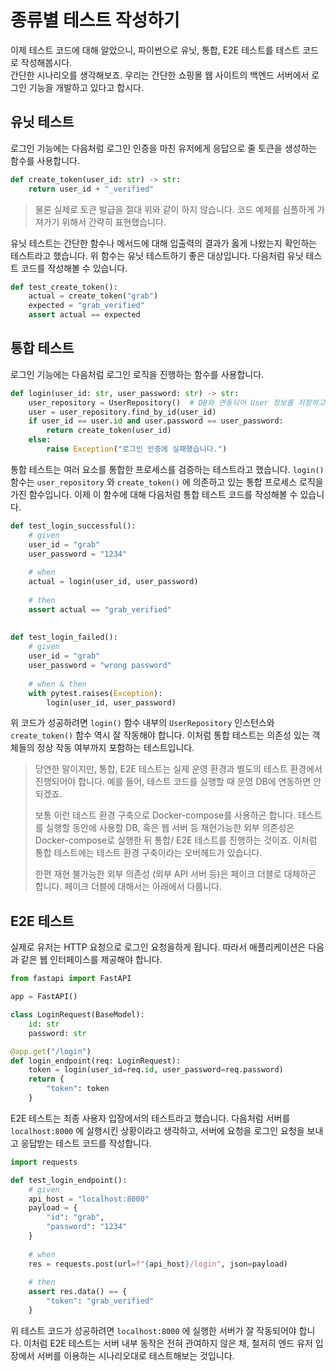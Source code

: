 # 종류별 테스트 작성하기

이제 테스트 코드에 대해 알았으니, 파이썬으로 유닛, 통합, E2E 테스트를 테스트 코드로 작성해봅시다.  
간단한 시나리오를 생각해보죠. 우리는 간단한 쇼핑몰 웹 사이트의 백엔드 서버에서 로그인 기능을 개발하고 있다고 합시다. 

## 유닛 테스트

로그인 기능에는 다음처럼 로그인 인증을 마친 유저에게 응답으로 줄 토큰을 생성하는 함수를 사용합니다.

```python
def create_token(user_id: str) -> str:
    return user_id + "_verified"
```

> 물론 실제로 토큰 발급을 절대 위와 같이 하지 않습니다. 코드 예제를 심플하게 가져가기 위해서 간략히 표현했습니다.

유닛 테스트는 간단한 함수나 메서드에 대해 입출력의 결과가 옳게 나왔는지 확인하는 테스트라고 했습니다. 위 함수는 유닛 테스트하기 좋은 대상입니다. 다음처럼 유닛 테스트 코드를 작성해볼 수 있습니다.

```python
def test_create_token():
    actual = create_token("grab")
    expected = "grab_verified"
    assert actual == expected
```



## 통합 테스트

로그인 기능에는 다음처럼 로그인 로직을 진행하는 함수를 사용합니다.

```python
def login(user_id: str, user_password: str) -> str:
    user_repository = UserRepository()  # DB와 연동되어 User 정보를 저장하고 불러오는 객체
    user = user_repository.find_by_id(user_id)
    if user_id == user.id and user.password == user_password:
        return create_token(user_id)
    else:
        raise Exception("로그인 인증에 실패했습니다.")
```

통합 테스트는 여러 요소를 통합한 프로세스를 검증하는 테스트라고 했습니다. `login()` 함수는 `user_repository` 와 `create_token()` 에 의존하고 있는 통합 프로세스 로직을 가진 함수입니다. 이제 이 함수에 대해 다음처럼 통합 테스트 코드를 작성해볼 수 있습니다.

```python
def test_login_successful():
    # given
    user_id = "grab"
    user_password = "1234"
    
    # when
    actual = login(user_id, user_password)
    
    # then
    assert actual == "grab_verified"
    
    
def test_login_failed():
    # given
    user_id = "grab"
    user_password = "wrong password"
    
    # when & then
    with pytest.raises(Exception):
        login(user_id, user_password)
```

위 코드가 성공하려면 `login()` 함수 내부의 `UserRepository` 인스턴스와 `create_token()` 함수 역시 잘 작동해야 합니다. 이처럼 통합 테스트는 의존성 있는 객체들의 정상 작동 여부까지 포함하는 테스트입니다.

> 당연한 말이지만, 통합, E2E 테스트는 실제 운영 환경과 별도의 테스트 환경에서 진행되어야 합니다. 예를 들어, 테스트 코드를 실행할 때 운영 DB에 연동하면 안되겠죠. 
>
> 보통 이런 테스트 환경 구축으로 Docker-compose를 사용하곤 합니다. 테스트를 실행할 동안에 사용할 DB, 혹은 웹 서버 등 재현가능한 외부 의존성은 Docker-compose로 실행한 뒤 통합/ E2E 테스트를 진행하는 것이죠. 이처럼 통합 테스트에는 테스트 환경 구축이라는 오버헤드가 있습니다.
>
> 한편 재현 불가능한 외부 의존성 (외부 API 서버 등)은 페이크 더블로 대체하곤 합니다. 페이크 더블에 대해서는 아래에서 다룹니다.



## E2E 테스트

실제로 유저는 HTTP 요청으로 로그인 요청을하게 됩니다. 따라서 애플리케이션은 다음과 같은 웹 인터페이스를 제공해야 합니다.

```python
from fastapi import FastAPI

app = FastAPI()

class LoginRequest(BaseModel):
    id: str
    password: str

@app.get("/login")
def login_endpoint(req: LoginRequest):
    token = login(user_id=req.id, user_password=req.password)
    return {
        "token": token
    }
```

E2E 테스트는 최종 사용자 입장에서의 테스트라고 했습니다. 다음처럼 서버를 `localhost:8000` 에 실행시킨 상황이라고 생각하고, 서버에 요청을 로그인 요청을 보내고 응답받는 테스트 코드를 작성합니다.

```python
import requests

def test_login_endpoint():
    # given
    api_host = "localhost:8000"
    payload = {
        "id": "grab",
        "password": "1234"
    }
    
    # when
    res = requests.post(url=f"{api_host}/login", json=payload)
    
    # then
    assert res.data() == {
        "token": "grab_verified"
    }
```

위 테스트 코드가 성공하려면 `localhost:8000` 에 실행한 서버가 잘 작동되어야 합니다. 이처럼 E2E 테스트는 서버 내부 동작은 전혀 관여하지 않은 채, 철저히 엔드 유저 입장에서 서버를 이용하는 시나리오대로 테스트해보는 것입니다.

<br>